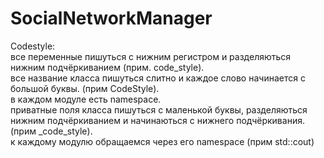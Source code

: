 # SocialNetworkManager

Codestyle:<br/>
все переменные пишуться с нижним регистром и разделяються нижним подчёркиванием (прим. code_style). <br/>
все название класса пишуться слитно и каждое слово начинается с большой буквы. (прим CodeStyle). <br/>
в каждом модуле есть namespace. <br/>
приватные поля класса пишуться с маленькой буквы, разделяються нижним подчёркиванием и начинаються с нижнего подчёркивания. (прим _code_style). <br/>
к каждому модулю обращаемся через его namespace (прим std::cout) <br/>
